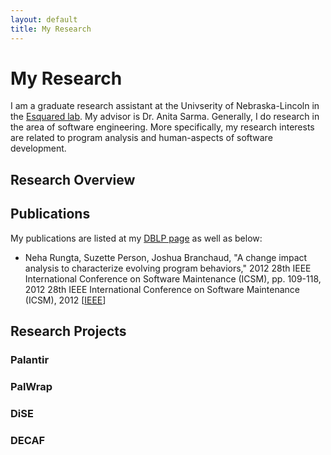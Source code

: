 ```yaml
---
layout: default
title: My Research
---
```


# My Research

I am a graduate research assistant at the Univserity of Nebraska-Lincoln in
the [Esquared lab](http://e2.unl.edu). My advisor is Dr. Anita Sarma.
Generally, I do research in the area
of software engineering. More specifically, my research interests are
related to program analysis and human-aspects of software development.

## Research Overview



## Publications

My publications are listed at my
[DBLP page](http://www.informatik.uni-trier.de/~ley/pers/hd/b/Branchaud:Joshua.html)
as well as below:

- Neha Rungta, Suzette Person, Joshua Branchaud, "A change impact analysis
  to characterize evolving program behaviors," 2012 28th IEEE International
  Conference on Software Maintenance (ICSM), pp. 109-118, 2012 28th IEEE
  International Conference on Software Maintenance (ICSM), 2012
  \[[IEEE](http://www.computer.org/csdl/proceedings/icsm/2012/2313/00/06405261-abs.html)\]

## Research Projects

### Palantir

### PalWrap

### DiSE

### DECAF

